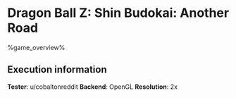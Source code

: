 # Dragon Ball Z: Shin Budokai: Another Road 

%game_overview%

## Execution information

**Tester**: u/cobaltonreddit
**Backend**: OpenGL
**Resolution**: 2x